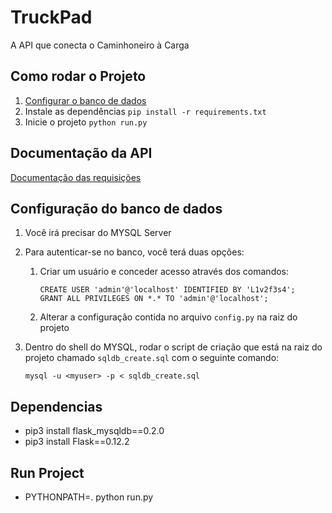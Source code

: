 # TruckPad
A API que conecta o Caminhoneiro à Carga

## Como rodar o Projeto
 1. [Configurar o banco de dados](https://github.com/LeonardoBonetti/TruckPad#database-configuration)
 2. Instale as dependências `pip install -r requirements.txt `
 3. Inicie o projeto `python run.py`

## Documentação da API
[Documentação das requisições](https://github.com/LeonardoBonetti/TruckPad/blob/master/API%20Documentation.md)

## Configuração do banco de dados
 1. Você irá precisar do MYSQL Server
 2. Para autenticar-se no banco, você terá duas opções:
     1. Criar um usuário e conceder acesso através dos comandos:
     
         ```
         CREATE USER 'admin'@'localhost' IDENTIFIED BY 'L1v2f3s4';
         GRANT ALL PRIVILEGES ON *.* TO 'admin'@'localhost';
         ```
     2. Alterar a configuração contida no arquivo `config.py` na raiz do projeto
     
 3. Dentro do shell do MYSQL, rodar o script de criação que está na raiz do projeto chamado `sqldb_create.sql` com o seguinte comando:
 
     ```
     mysql -u <myuser> -p < sqldb_create.sql
     ```
    

## Dependencias
 - pip3 install flask_mysqldb==0.2.0
 - pip3 install Flask==0.12.2

## Run Project

- PYTHONPATH=. python run.py
